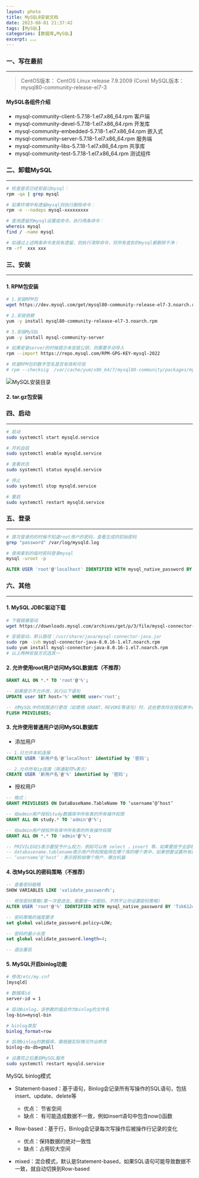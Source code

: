 ```yaml
---
layout: photo
title: MySQL8安装文档
date: 2023-08-01 21:37:42
tags: [MySQL]
categories: [数据库,MySQL]
excerpt: 。。。
---
```


### 一、写在最前
---
> CentOS版本： CentOS Linux release 7.9.2009 (Core)
> MySQL版本： mysql80-community-release-el7-3

#### MySQL各组件介绍
- mysql-community-client-5.7.18-1.el7.x86_64.rpm 客户端
- mysql-community-devel-5.7.18-1.el7.x86_64.rpm 开发库
- mysql-community-embedded-5.7.18-1.el7.x86_64.rpm 嵌入式
- mysql-community-server-5.7.18-1.el7.x86_64.rpm 服务端
- mysql-community-libs-5.7.18-1.el7.x86_64.rpm 共享库
- mysql-community-test-5.7.18-1.el7.x86_64.rpm 测试组件



### 二、卸载MySQL
---

```bash
# 检查是否已经安装过mysql：
rpm -qa | grep mysql

# 如果环境中有遗留mysql则执行删除命令：
rpm -e --nodeps mysql-xxxxxxxxx

# 查询遗留的mysql设置或命令，执行两条命令：
whereis mysql
find / -name mysql

# 如通过上述两条命令发现有遗留，则执行清除命令，将所有查到的mysql都删除干净：
rm -rf  xxx xxx
```

### 三、安装
---

#### 1. RPM包安装

```bash
# 1.安装RPM包
wget https://dev.mysql.com/get/mysql80-community-release-el7-3.noarch.rpm

# 2.安装依赖
yum -y install mysql80-community-release-el7-3.noarch.rpm

# 3.安装MySQL
yum -y install mysql-community-server

# 如果安装server的时候提示未安装公钥，则需要手动导入
rpm --import https://repo.mysql.com/RPM-GPG-KEY-mysql-2022

# 检查RPM包的数字签名是否有效和可信
# rpm --checksig  /var/cache/yum/x86_64/7/mysql80-community/packages/mysql-community-client-plugins-8.0.33-1.el7.x86_64.rpm
```

![MySQL安装目录](https://github.com/CharlieTao/CharlieTao.github.sources/blob/master/BigData/Pictures/MySQL/MySQL安装目录.png?raw=true)

#### 2. tar.gz包安装


### 四、启动
---

```bash
# 启动
sudo systemctl start mysqld.service

# 开机自启
sudo systemctl enable mysqld.service

# 查看状态
sudo systemctl status mysqld.service

# 停止
sudo systemctl stop mysqld.service

# 重启
sudo systemctl restart mysqld.service
```



### 五、登录
---

```bash
# 首次登录的的时候不知道root用户的密码，查看生成的初始密码
grep "password" /var/log/mysqld.log

# 使用拿到的临时密码登录mysql
mysql -uroot -p
```
```sql
ALTER USER 'root'@'localhost' IDENTIFIED WITH mysql_native_password BY 'bigdata3Tsk@';
```


### 六、其他
---

#### 1. MySQL JDBC驱动下载

```bash
# 下载链接驱动
wget https://downloads.mysql.com/archives/get/p/3/file/mysql-connector-java-8.0.16-1.el7.noarch.rpm

# 安装驱动，默认路径：/usr/share/java/mysql-connector-java.jar
sudo rpm -ivh mysql-connector-java-8.0.16-1.el7.noarch.rpm
sudo yum install mysql-connector-java-8.0.16-1.el7.noarch.rpm
# 以上两种安装方式选其一
```


#### 2. 允许使用root用户访问MySQL数据库（不推荐）

```sql
GRANT ALL ON *.* TO 'root'@'%';

-- 如果提示不允许改，执行以下语句
UPDATE user SET host='%' WHERE user='root';

-- 对MySQL中的权限进行更改（如使用 GRANT、REVOKE等语句）时，这些更改将在授权表中进行更新。然而，这些更改并不会立即生效，直到执行FLUSH PRIVILEGES命令
FLUSH PRIVILEGES;
```

#### 3. 允许使用普通用户访问MySQL数据库

- 添加用户

```sql
-- 1.只允许本机连接
CREATE USER '新用户名'@'localhost' identified by '密码';

-- 2.允许所有ip连接（用通配符%表示）
CREATE USER '新用户名'@'%' identified by '密码';
```

- 授权用户

```sql
-- 格式：
GRANT PRIVILEGES ON DataBaseName.TableName TO ‘username’@‘host’

-- 给admin用户授权study数据库中所有表的所有操作权限
GRANT ALL ON study.* TO 'admin'@'%';

-- 给admin用户授权所有库中所有表的所有操作权限
GRANT ALL ON *.* TO 'admin'@'%';

-- PRIVILEGES表示要授予什么权力，例如可以有 select ，insert 等，如果要授予全部权力，则填ALL
-- databasename.tablename表示用户的权限能用在哪个库的哪个表中，如果想要设置所有的数据库所有的表，则填*.*，*是一个通配符，表示全部。
-- ’username‘@‘host’：表示授权给哪个用户、哪台机器
```

#### 4. 改MySQL的密码策略（不推荐）

```sql
-- 查看密码粗略
SHOW VARIABLES LIKE 'validate_password%';

-- 修改密码策略(第一次登进去，需要改一次密码，不然不让你设置密码策略)
ALTER USER 'root'@'%' IDENTIFIED WITH mysql_native_password BY 'Tsk612473:';

-- 密码策略的强度要求
set global validate_password.policy=LOW;

-- 密码的最小长度
set global validate_password.length=4;

-- 退出重启
```



#### 5. MySQL开启binlog功能

```bash
# 修改/etc/my.cnf
[mysqld]

# 数据库id
server-id = 1

# 启动binlog，该参数的值会作为binlog的文件名
log-bin=mysql-bin

# binlog类型
binlog_format=row

# 启用binlog的数据库，需根据实际情况作出修改
binlog-do-db=gmall

# 设置完之后重启MySQL服务
sudo systemctl restart mysqld.service
```

MySQL binlog模式

- Statement-based：基于语句，Binlog会记录所有写操作的SQL语句，包括insert、update、delete等
  - 优点： 节省空间
  - 缺点： 有可能造成数据不一致，例如insert语句中包含now()函数

- Row-based：基于行，Binlog会记录每次写操作后被操作行记录的变化
  - 优点：保持数据的绝对一致性
  - 缺点：占用较大空间

- mixed：混合模式，默认是Statement-based，如果SQL语句可能导致数据不一致，就自动切换到Row-based